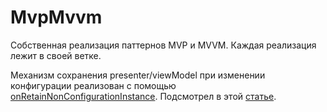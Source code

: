 # MvpMvvm

Собственная реализация паттернов MVP и MVVM. Каждая реализация лежит в своей ветке.

Механизм сохранения presenter/viewModel при изменении конфигурации реализован с помощью [onRetainNonConfigurationInstance](https://developer.android.com/reference/android/app/Activity#onRetainNonConfigurationInstance()).
Подсмотрел в этой [статье](https://mahendranv.github.io/posts/viewmodel-store/#:~:text=How%20ViewModel%20survives%20orientation%20change%3F).
